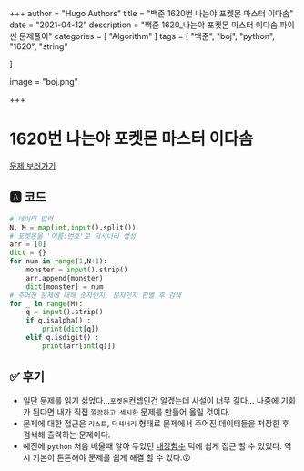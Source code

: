 +++
author = "Hugo Authors"
title = "백준 1620번 나는야 포켓몬 마스터 이다솜"
date = "2021-04-12"
description = "백준 1620_나는야 포켓몬 마스터 이다솜 파이썬 문제풀이"
categories = [
    "Algorithm"
]
tags = [
    "백준", "boj", "python", "1620", "string"

]

image = "boj.png"

+++

# 1620번 나는야 포켓몬 마스터 이다솜

[문제 보러가기](https://www.acmicpc.net/problem/1620)

## 🅰 코드

```python
# 데이터 입력
N, M = map(int,input().split())
# 포켓몬을 '이름:번호'로 딕셔너리 생성
arr = [0]
dict = {}
for num in range(1,N+1):
    monster = input().strip()
    arr.append(monster)
    dict[monster] = num
# 주어진 문제에 대해 숫자인지, 문자인지 판별 후 검색
for _ in range(M):
    q = input().strip()
    if q.isalpha() :
        print(dict[q])
    elif q.isdigit() :
        print(arr[int(q)])
```


## ✅ 후기

* 일단 문제를 읽기 싫었다...`포켓몬`컨셉인건 알겠는데 사설이 너무 길다... 나중에 기회가 된다면 내가 직접 `깔끔하고 섹시한` 문제를 만들어 올릴 것이다.
* 문제에 대한 접근은 `리스트`, `딕셔너리` 형태로 문제에서 주어진 데이터들을 저장한 후 검색해 출력하는 문제이다.
* 예전에 `python` 처음 배울때 알아 두었던 [내장함수](https://docs.python.org/ko/3/library/functions.html) 덕에 쉽게 접근 할 수 있었다. 역시 기본이 튼튼해야 문제를 쉽게 해결 할 수 있다.😮
